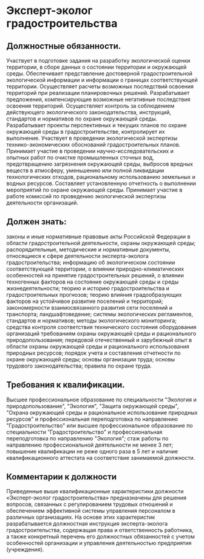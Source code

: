 # Эксперт-эколог градостроительства

## Должностные обязанности.
Участвует в подготовке задания на разработку
экологической оценки территории, в сборе данных о состоянии территории и
окружающей среды. Обеспечивает представление достоверной градостроительной
экологической информации и информации о границах соответствующей территории.
Осуществляет расчеты возможных последствий освоения территорий при реализации
планировочных решений. Разрабатывает предложения, компенсирующие возможные
негативные последствия освоения территорий. Осуществляет контроль за
соблюдением действующего экологического законодательства, инструкций,
стандартов и нормативов по охране окружающей среды. Разрабатывает проекты
перспективных и текущих планов по охране окружающей среды в
градостроительстве, контролирует их выполнение. Участвует в проведении
экологической экспертизы технико-экономических обоснований градостроительных
планов. Принимает участие в проведении научно-исследовательских и опытных
работ по очистке промышленных сточных вод, предотвращению загрязнения
окружающей среды, выбросов вредных веществ в атмосферу, уменьшению или полной
ликвидации технологических отходов, рациональному использованию земельных и
водных ресурсов. Составляет установленную отчетность о выполнении мероприятий
по охране окружающей среды. Принимает участие в работе комиссий по проведению
экологической экспертизы деятельности организаций.

## Должен знать:
законы и иные нормативные правовые акты Российской Федерации
в области градостроительной деятельности, охраны окружающей среды;
распорядительные, методические и нормативные документы, относящиеся к сфере
деятельности эксперта-эколога градостроительства; информацию об экологическом
состоянии соответствующей территории, о влиянии природно-климатических
особенностей на принятие градостроительных решений, о влиянии техногенных
факторов на состояние окружающей среды и среды жизнедеятельности; теорию и
историю градостроительства и градостроительных прогнозов; теорию влияния
градообразующих факторов на устойчивое развитие поселений и территорий;
закономерности взаимосвязанного развития сети поселений и транспорта;
ландшафтоведение; системы экологических регламентов, стандартов и нормативов;
методы экологического мониторинга; средства контроля соответствия технического
состояния оборудования организаций требованиям охраны окружающей среды и
рационального природопользования; передовой отечественный и зарубежный опыт в
области охраны окружающей среды и рационального использования природных
ресурсов; порядок учета и составления отчетности по охране окружающей среды;
основы организации труда; основы трудового законодательства; правила по охране
труда.

## Требования к квалификации.
Высшее профессиональное образование по
специальности "Экология и природопользование", "Экология", "Защита окружающей
среды", "Охрана окружающей среды и рациональное использование природных
ресурсов" и профессиональная переподготовка по направлению
"Градостроительство" или высшее профессиональное образование по специальности
"Градостроительство" и профессиональная переподготовка по направлению
"Экология"; стаж работы по направлению профессиональной деятельности не менее
3 лет; повышение квалификации не реже одного раза в 5 лет и наличие
квалификационного аттестата на соответствие занимаемой должности.

## Комментарии к должности

Приведенные выше квалификационные характеристики должности «Эксперт-эколог
градостроительства» предназначены для решения вопросов, связанных с
регулированием трудовых отношений и обеспечением эффективной системы
управления персоналом в различных организациях. На основе этих характеристик
разрабатывается должностная инструкция эксперта-эколога градостроительства,
содержащая права и ответственность работника, а также конкретный перечень его
должностных обязанностей с учетом особенностей организации и управления
деятельностью предприятия (учреждения).

